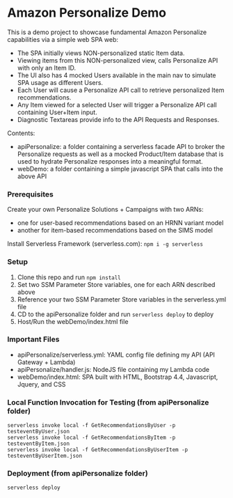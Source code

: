 # Amazon Personalize Demo

This is a demo project to showcase fundamental Amazon Personalize capabilities via a simple web SPA web:
* The SPA initially views NON-personalized static Item data.
* Viewing items from this NON-personalized view, calls Personalize API with only an Item ID.
* The UI also has 4 mocked Users available in the main nav to simulate SPA usage as different Users.
* Each User will cause a Personalize API call to retrieve personalized Item recommendations.
* Any Item viewed for a selected User will trigger a Personalize API call containing User+Item input.
* Diagnostic Textareas provide info to the API Requests and Responses.

Contents:
* apiPersonalize: a folder containing a serverless facade API to broker the Personalize requests as well as a mocked Product/Item database that is used to hydrate Personalize responses into a meaningful format.
* webDemo: a folder containing a simple javascript SPA that calls into the above API

### Prerequisites

Create your own Personalize Solutions + Campaigns with two ARNs:
* one for user-based recommendations based on an HRNN variant model
* another for item-based recommendations based on the SIMS model

Install Serverless Framework (serverless.com): `npm i -g serverless`

### Setup

1) Clone this repo and run `npm install`
2) Set two SSM Parameter Store variables, one for each ARN described above
3) Reference your two SSM Parameter Store variables in the serverless.yml file
4) CD to the apiPersonalize folder and run `serverless deploy` to deploy
5) Host/Run the webDemo/index.html file

### Important Files
* apiPersonalize/serverless.yml: YAML config file defining my API (API Gateway + Lambda)
* apiPersonalize/handler.js: NodeJS file containing my Lambda code
* webDemo/index.html: SPA built with HTML, Bootstrap 4.4, Javascript, Jquery, and CSS

### Local Function Invocation for Testing (from apiPersonalize folder)

`serverless invoke local -f GetRecommendationsByUser -p testeventByUser.json`\
`serverless invoke local -f GetRecommendationsByItem -p testeventByItem.json`\
`serverless invoke local -f GetRecommendationsByUserItem -p testeventByUserItem.json`

### Deployment (from apiPersonalize folder)

`serverless deploy`
